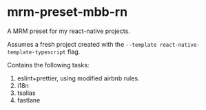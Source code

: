 # mrm-preset-mbb-rn

A MRM preset for my react-native projects.

Assumes a fresh project created with the `--template react-native-template-typescript` flag.

Contains the following tasks:
1. eslint+prettier, using modified airbnb rules.
2. i18n
3. tsalias
4. fastlane
